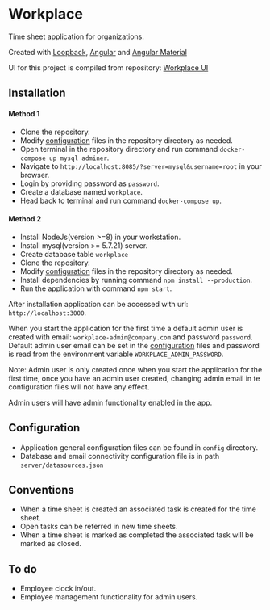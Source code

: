 # Workplace

Time sheet application for organizations.

Created with [Loopback](https://loopback.io/doc/en/lb3/), [Angular](https://v6.angular.io) and [Angular Material](https://v6.material.angular.io/)

UI for this project is compiled from repository: [Workplace UI](https://github.com/harishanchu/workplace-ui)

## Installation

#### Method 1

- Clone the repository.
- Modify [configuration](#configuration) files in the repository directory as needed.
- Open terminal in the repository directory and run command `docker-compose up mysql adminer`.
- Navigate to `http://localhost:8085/?server=mysql&username=root` in your browser.
- Login by providing password as `password`.
- Create a database named `workplace`.
- Head back to terminal and run command `docker-compose up`.

#### Method 2

- Install NodeJs(version >=8) in your workstation.
- Install mysql(version >= 5.7.21) server.
- Create database table `workplace`
- Clone the repository.
- Modify [configuration](#configuration) files in the repository directory as needed.
- Install dependencies by running command `npm install --production`.
- Run the application with command `npm start`.

After installation application can be accessed with url: `http://localhost:3000`.

When you start the application for the first time a default admin user is created with email: `workplace-admin@company.com` and password `password`.
Default admin user email can be set in the [configuration](#configuration) files and password is read from the environment variable `WORKPLACE_ADMIN_PASSWORD`.

Note: Admin user is only created once when you start the application for the first time, once you have an admin user created, changing admin email in te configuration files will not have any effect.

Admin users will have admin functionality enabled in the app.

## Configuration

- Application general configuration files can be found in `config` directory.
- Database and email connectivity configuration file is in path `server/datasources.json`

## Conventions

- When a time sheet is created an associated task is created for the time sheet.
- Open tasks can be referred in new time sheets.
- When a time sheet is marked as completed the associated task will be marked as closed.

## To do

- Employee clock in/out.
- Employee management functionality for admin users.
